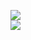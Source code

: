 [![](https://img.shields.io/badge/Made%20With-Github%20Spray-lightgrey.svg?style=for-the-badge&logo=github)](https://github.com/Annihil/github-spray#20494)  
[![](https://i.imgur.com/2DrTn0Z.gif)](https://github.com/Annihil/github-spray)